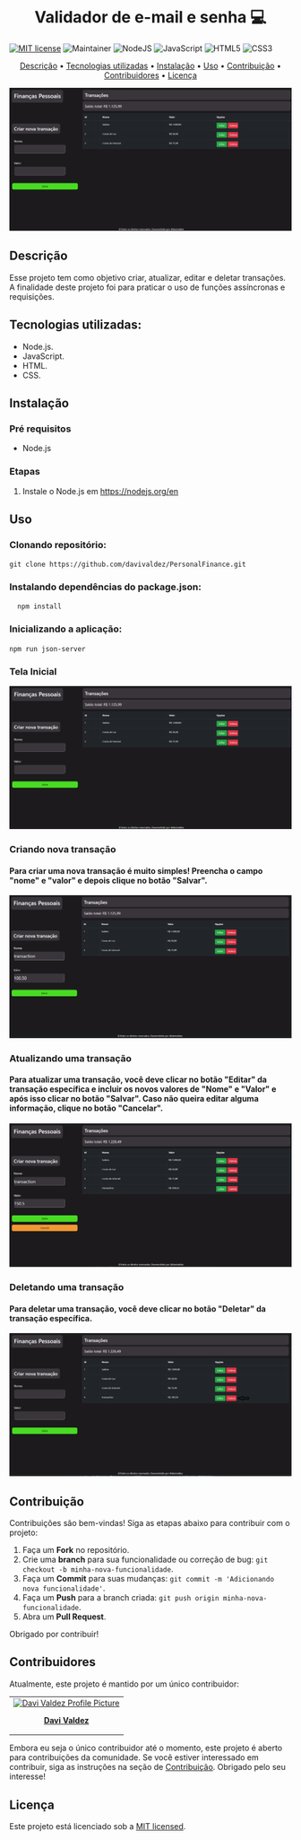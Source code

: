 <h1 align="center" style="font-weight: bold;">Validador de e-mail e senha 💻</h1>

[![MIT license](https://img.shields.io/badge/License-MIT-green.svg)](https://lbesson.mit-license.org/)
![Maintainer](https://img.shields.io/badge/maintainer-yes-green)
![NodeJS](https://img.shields.io/badge/node.js-6DA55F?style=for-the-badge&logo=node.js&logoColor=white)
![JavaScript](https://img.shields.io/badge/javascript-%23323330.svg?style=for-the-badge&logo=javascript&logoColor=%23F7DF1E)
![HTML5](https://img.shields.io/badge/html5-%23E34F26.svg?style=for-the-badge&logo=html5&logoColor=white)
![CSS3](https://img.shields.io/badge/css3-%231572B6.svg?style=for-the-badge&logo=css3&logoColor=white)

<p align="center">
 <a href="#descrição">Descrição</a> • 
 <a href="#tecnologias-utilizadas">Tecnologias utilizadas</a> • 
 <a href="#instalação">Instalação</a> • 
 <a href="#uso">Uso</a> •
 <a href="#contribuição">Contribuição</a> •
 <a href="#contribuidores">Contribuidores</a> •
 <a href="#licença">Licença</a> 
</p>

<p align="center">
    <img src="./public/resources/images/home.PNG" alt="Home Screen">
</p>

## Descrição

Esse projeto tem como objetivo criar, atualizar, editar e deletar transações. A finalidade deste projeto foi para praticar o uso de funções assíncronas e requisições.

## Tecnologias utilizadas:

- Node.js.
- JavaScript.
- HTML.
- CSS.

## Instalação

### Pré requisitos

- Node.js

### Etapas

1. Instale o Node.js em https://nodejs.org/en

## Uso

### Clonando repositório:

    git clone https://github.com/davivaldez/PersonalFinance.git

### Instalando dependências do package.json:

      npm install

### Inicializando a aplicação:

    npm run json-server

### Tela Inicial

<p align="center">
    <img src="./public/resources/images/home.PNG" alt="Home Screen">
</p>

### Criando nova transação

#### Para criar uma nova transação é muito simples! Preencha o campo "nome" e "valor" e depois clique no botão "Salvar".

<p align="center">
    <img src="./public/resources/images/transaction-create.PNG" alt="Create Transaction">
</p>

### Atualizando uma transação

#### Para atualizar uma transação, você deve clicar no botão "Editar" da transação específica e incluir os novos valores de "Nome" e "Valor" e após isso clicar no botão "Salvar". Caso não queira editar alguma informação, clique no botão "Cancelar".

<p align="center">
    <img src="./public/resources/images/transaction-update.PNG" alt="Update Transaction">
</p>

### Deletando uma transação

#### Para deletar uma transação, você deve clicar no botão "Deletar" da transação específica.

<p align="center">
    <img src="./public/resources/images/transaction-delete.PNG" alt="Update Transaction">
</p>

## Contribuição

Contribuições são bem-vindas! Siga as etapas abaixo para contribuir com o projeto:

1. Faça um **Fork** no repositório.
2. Crie uma **branch** para sua funcionalidade ou correção de bug: `git checkout -b minha-nova-funcionalidade`.
3. Faça um **Commit** para suas mudanças: `git commit -m 'Adicionando nova funcionalidade'`.
4. Faça um **Push** para a branch criada: `git push origin minha-nova-funcionalidade`.
5. Abra um **Pull Request**.

Obrigado por contribuir!

## Contribuidores

Atualmente, este projeto é mantido por um único contribuidor:

<table>
  <tr>
    <td align="center">
      <a href="https://github.com/davivaldez">
        <img src="https://avatars.githubusercontent.com/u/131072655?v=4" width="100px;" alt="Davi Valdez Profile Picture"/><br>
        <p>
          <b>Davi Valdez</b>
        </p>
      </a>
    </td>
  </tr>
</table>

Embora eu seja o único contribuidor até o momento, este projeto é aberto para contribuições da comunidade. Se você estiver interessado em contribuir, siga as instruções na seção de [Contribuição](#contribuição). Obrigado pelo seu interesse!

## Licença

Este projeto está licenciado sob a [MIT licensed](./LICENSE).
